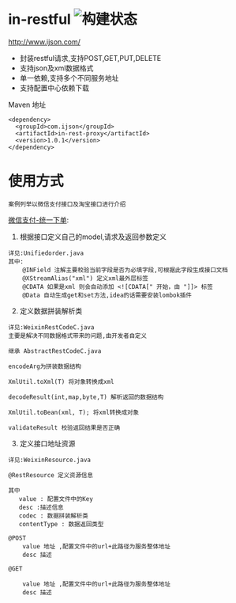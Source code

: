 # in-restful ![构建状态](https://travis-ci.org/gyk001/beetl2.0.svg)

http://www.ijson.com/

- 封装restful请求,支持POST,GET,PUT,DELETE
- 支持json及xml数据格式
- 单一依赖,支持多个不同服务地址
- 支持配置中心依赖下载

Maven 地址

    <dependency>
      <groupId>com.ijson</groupId>
      <artifactId>in-rest-proxy</artifactId>
      <version>1.0.1</version>
    </dependency>

# 使用方式
`
案例列举以微信支付接口及淘宝接口进行介绍
`

[微信支付-统一下单](https://pay.weixin.qq.com/wiki/doc/api/jsapi.php?chapter=9_1):

1. 根据接口定义自己的model,请求及返回参数定义

```
详见:Unifiedorder.java
其中:
    @INField 注解主要校验当前字段是否为必填字段,可根据此字段生成接口文档
    @XStreamAlias("xml") 定义xml最外层标签
    @CDATA 如果是xml 则会自动添加 <![CDATA[" 开始，由 "]]> 标签
    @Data 自动生成get和set方法,idea的话需要安装lombok插件
```
2. 定义数据拼装解析类

```
详见:WeixinRestCodeC.java
主要是解决不同数据格式带来的问题,由开发者自定义

继承 AbstractRestCodeC.java

encodeArg为拼装数据结构

XmlUtil.toXml(T) 将对象转换成xml

decodeResult(int,map,byte,T) 解析返回的数据结构

XmlUtil.toBean(xml, T); 将xml转换成对象
 
validateResult 校验返回结果是否正确

```

3. 定义接口地址资源
```
详见:WeixinResource.java

@RestResource 定义资源信息

其中
   value : 配置文件中的Key
   desc :描述信息
   codec : 数据拼装解析类
   contentType : 数据返回类型

@POST
    value 地址 ,配置文件中的url+此路径为服务整体地址
    desc 描述

@GET

    value 地址 ,配置文件中的url+此路径为服务整体地址
    desc 描述


```





